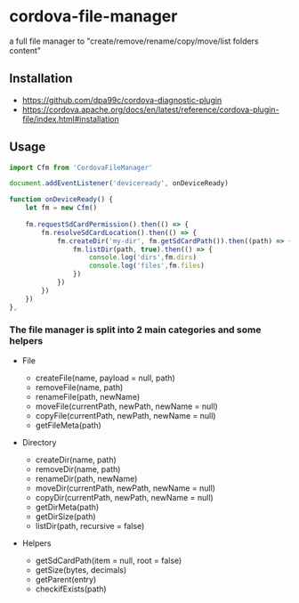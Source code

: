 # cordova-file-manager
a full file manager to "create/remove/rename/copy/move/list folders content"

## Installation
- https://github.com/dpa99c/cordova-diagnostic-plugin
- https://cordova.apache.org/docs/en/latest/reference/cordova-plugin-file/index.html#installation

## Usage
```js
import Cfm from 'CordovaFileManager'

document.addEventListener('deviceready', onDeviceReady)

function onDeviceReady() {   
    let fm = new Cfm()
    
    fm.requestSdCardPermission().then(() => {
        fm.resolveSdCardLocation().then(() => {
            fm.createDir('my-dir', fm.getSdCardPath()).then((path) => {
                fm.listDir(path, true).then(() => {
                    console.log('dirs',fm.dirs)
                    console.log('files',fm.files)
                })
            })
        })
    })
},
```

### The file manager is split into 2 main categories and some helpers
- File
    + createFile(name, payload = null, path)
    + removeFile(name, path)
    + renameFile(path, newName) 
    + moveFile(currentPath, newPath, newName = null)
    + copyFile(currentPath, newPath, newName = null) 
    + getFileMeta(path)
 
- Directory
    + createDir(name, path)
    + removeDir(name, path)
    + renameDir(path, newName)
    + moveDir(currentPath, newPath, newName = null)
    + copyDir(currentPath, newPath, newName = null)
    + getDirMeta(path)
    + getDirSize(path)
    + listDir(path, recursive = false)

- Helpers
    + getSdCardPath(item = null, root = false)
    + getSize(bytes, decimals)
    + getParent(entry)
    + checkifExists(path)
